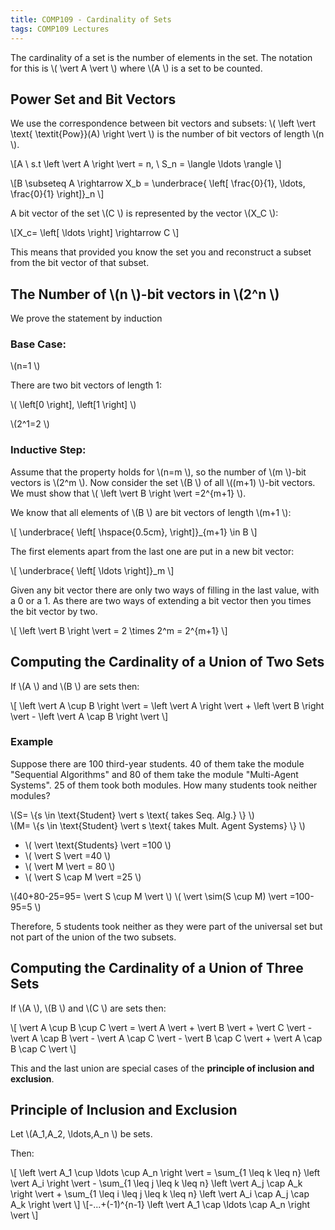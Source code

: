 ```yaml
---
title: COMP109 - Cardinality of Sets
tags: COMP109 Lectures
---
```

The cardinality of a set is the number of elements in the set. The notation for this is  \\( \\vert A \\vert \\) where  \\(A \\) is a set to be counted.

## Power Set and Bit Vectors
We use the correspondence between bit vectors and subsets:  \\( \\left \\vert   \\text{ \\textit{Pow}}(A) \\right \\vert \\) is the number of bit vectors of length  \\(n \\).

 \\[A \\ s.t  \\left \\vert  A  \\right \\vert  = n, \\ S_n =  \\langle \\ldots \\rangle \\]

 \\[B  \\subseteq A  \\rightarrow X_b =  \\underbrace{ \\left[ \\frac{0}{1}, \\ldots, \\frac{0}{1} \\right]}_n \\]

A bit vector of the set  \\(C \\) is represented by the vector  \\(X_C \\):

 \\[X_c= \\left[ \\ldots \\right]  \\rightarrow C \\]

This means that provided you know the set you and reconstruct a subset from the bit vector of that subset.

## The Number of  \\(n \\)-bit vectors in  \\(2^n \\)
We prove the statement by induction
### Base Case:
 \\(n=1 \\)

There are two bit vectors of length 1:

 \\( \\left[0 \\right],  \\left[1 \\right] \\)

 \\(2^1=2 \\)

### Inductive Step:
Assume that the property holds for  \\(n=m \\), so the number of  \\(m \\)-bit vectors is  \\(2^m \\). Now consider the set  \\(B \\) of all  \\((m+1) \\)-bit vectors. We must show that  \\( \\left \\vert B \\right \\vert =2^{m+1} \\).

We know that all elements of  \\(B \\) are bit vectors of length  \\(m+1 \\):

 \\[ \\underbrace{ \\left[ \\hspace{0.5cm}, \\right]}_{m+1} \\in B \\]

The first elements apart from the last one are put in a new bit vector:

 \\[ \\underbrace{ \\left[ \\ldots \\right]}_m \\]

Given any bit vector there are only two ways of filling in the last value, with a 0 or a 1. As there are two ways of extending a bit vector then you times the bit vector by two.

 \\[ \\left \\vert  B  \\right \\vert  = 2  \\times 2^m = 2^{m+1} \\]

## Computing the Cardinality of a Union of Two Sets
If  \\(A \\) and  \\(B \\) are sets then:

 \\[ \\left \\vert  A  \\cup B  \\right \\vert  =  \\left \\vert  A  \\right \\vert  +  \\left \\vert  B  \\right \\vert  -  \\left \\vert  A \\cap B  \\right \\vert  \\]

### Example
Suppose there are 100 third-year students. 40 of them take the module "Sequential Algorithms" and 80 of them take the module "Multi-Agent Systems". 25 of them took both modules. How many students took neither modules?

 \\(S= \\{s \\in  \\text{Student}  \\vert  s  \\text{ takes Seq. Alg.} \\} \\)  
 \\(M= \\{s \\in  \\text{Student}  \\vert  s  \\text{ takes Mult. Agent Systems} \\} \\)

*  \\( \\vert  \\text{Students} \\vert  =100 \\)
*  \\( \\vert S \\vert =40 \\)
*  \\( \\vert M \\vert  = 80 \\)
*  \\( \\vert S \\cap M \\vert  =25 \\)

 \\(40+80-25=95= \\vert S \\cup M \\vert  \\)
 \\( \\vert  \\sim(S \\cup M) \\vert =100-95=5 \\)

Therefore, 5 students took neither as they were part of the universal set but not part of the union of the two subsets.

## Computing the Cardinality of a Union of Three Sets
If  \\(A \\),  \\(B \\) and  \\(C \\) are sets then:

 \\[ \\vert A \\cup B  \\cup C \\vert =  \\vert A \\vert  + \\vert B \\vert  +  \\vert C \\vert  -  \\vert A \\cap B \\vert - \\vert A \\cap C \\vert  -  \\vert B \\cap C \\vert  +  \\vert A \\cap B \\cap C \\vert  \\]

This and the last union are special cases of the **principle of inclusion and exclusion**.

## Principle of Inclusion and Exclusion
Let  \\(A_1,A_2, \\ldots,A_n \\) be sets.

Then:

 \\[ \\left \\vert A_1 \\cup \\ldots \\cup A_n \\right \\vert = \\sum_{1 \\leq k \\leq n}  \\left \\vert A_i \\right \\vert - \\sum_{1 \\leq j \\leq k \\leq n}  \\left \\vert A_j  \\cap A_k \\right \\vert + \\sum_{1 \\leq i \\leq j \\leq k \\leq n}  \\left \\vert A_i  \\cap A_j  \\cap A_k \\right \\vert  \\]
 \\[-...+(-1)^{n-1} \\left \\vert A_1 \\cap \\ldots \\cap A_n \\right \\vert  \\]
